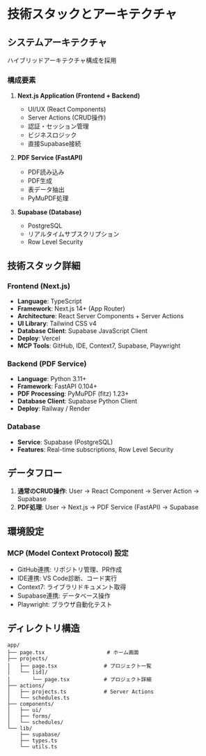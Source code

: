 # 技術スタックとアーキテクチャ

## システムアーキテクチャ

ハイブリッドアーキテクチャ構成を採用

### 構成要素

1. **Next.js Application (Frontend + Backend)**
   - UI/UX (React Components)
   - Server Actions (CRUD操作)
   - 認証・セッション管理
   - ビジネスロジック
   - 直接Supabase接続

2. **PDF Service (FastAPI)**
   - PDF読み込み
   - PDF生成
   - 表データ抽出
   - PyMuPDF処理

3. **Supabase (Database)**
   - PostgreSQL
   - リアルタイムサブスクリプション
   - Row Level Security

## 技術スタック詳細

### Frontend (Next.js)

- **Language**: TypeScript
- **Framework**: Next.js 14+ (App Router)
- **Architecture**: React Server Components + Server Actions
- **UI Library**: Tailwind CSS v4
- **Database Client**: Supabase JavaScript Client
- **Deploy**: Vercel
- **MCP Tools**: GitHub, IDE, Context7, Supabase, Playwright

### Backend (PDF Service)

- **Language**: Python 3.11+
- **Framework**: FastAPI 0.104+
- **PDF Processing**: PyMuPDF (fitz) 1.23+
- **Database Client**: Supabase Python Client
- **Deploy**: Railway / Render

### Database

- **Service**: Supabase (PostgreSQL)
- **Features**: Real-time subscriptions, Row Level Security

## データフロー

1. **通常のCRUD操作**: User → React Component → Server Action → Supabase
2. **PDF処理**: User → Next.js → PDF Service (FastAPI) → Supabase

## 環境設定

### MCP (Model Context Protocol) 設定

- GitHub連携: リポジトリ管理、PR作成
- IDE連携: VS Code診断、コード実行
- Context7: ライブラリドキュメント取得
- Supabase連携: データベース操作
- Playwright: ブラウザ自動化テスト

## ディレクトリ構造

```
app/
├── page.tsx                    # ホーム画面
├── projects/
│   ├── page.tsx               # プロジェクト一覧
│   └── [id]/
│       └── page.tsx           # プロジェクト詳細
├── actions/
│   ├── projects.ts            # Server Actions
│   └── schedules.ts
├── components/
│   ├── ui/
│   ├── forms/
│   └── schedules/
└── lib/
    ├── supabase/
    ├── types.ts
    └── utils.ts
```
